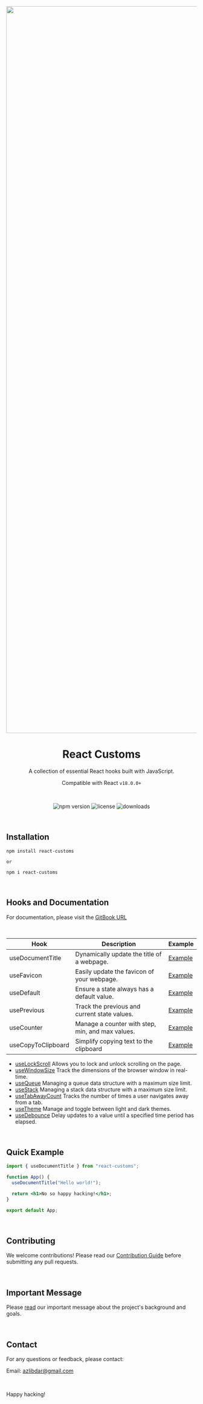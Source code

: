 <div align="center">
  <img width="1920" alt="react-customs-banner" src="https://github.com/azlibdar/react-customs/assets/121456353/c5d7f20f-0482-463b-a39b-62a47c6c5206">

# React Customs

A collection of essential React hooks built with JavaScript.

Compatible with React `v18.0.0+`

<br>

![npm version](https://img.shields.io/npm/v/react-customs.svg)
![license](https://img.shields.io/npm/l/react-customs)
![downloads](https://img.shields.io/npm/dm/react-customs)

</div>

<br>

## Installation

```shell
npm install react-customs

or

npm i react-customs
```

<br>

## Hooks and Documentation

For documentation, please visit the [GitBook URL](https://azlibdar.gitbook.io/react-customs)

<br>

| Hook               | Description                                      | Example                                             |
| ------------------ | ------------------------------------------------ | --------------------------------------------------- |
| useDocumentTitle   | Dynamically update the title of a webpage.       | [Example](https://use-document-title.pages.dev/)    |
| useFavicon         | Easily update the favicon of your webpage.       | [Example](https://use-favicon.pages.dev/)           |
| useDefault         | Ensure a state always has a default value.       | [Example](https://use-default.pages.dev/)           |
| usePrevious        | Track the previous and current state values.     | [Example](https://use-previous.pages.dev/)          |
| useCounter         | Manage a counter with step, min, and max values. | [Example](https://use-counter.pages.dev/)           |
| useCopyToClipboard | Simplify copying text to the clipboard           | [Example](https://use-copy-to-clipboard.pages.dev/) |

- [useLockScroll](docs/useLockScroll.md) Allows you to lock and unlock scrolling on the page.
- [useWindowSize](docs/useWindowSize.md) Track the dimensions of the browser window in real-time.
- [useQueue](docs/useQueue.md) Managing a queue data structure with a maximum size limit.
- [useStack](docs/useStack.md) Managing a stack data structure with a maximum size limit.
- [useTabAwayCount](docs/useTabAwayCount.md) Tracks the number of times a user navigates away from a tab.
- [useTheme](docs/useTheme.md) Manage and toggle between light and dark themes.
- [useDebounce](docs/useDebounce.md) Delay updates to a value until a specified time period has elapsed.

<!-- use this url to link documentaion to a hook (usehookname) all in lowercase -->
<!-- https://azlibdar.gitbook.io/react-customs/usehook -->

<br>

## Quick Example

```jsx
import { useDocumentTitle } from "react-customs";

function App() {
  useDocumentTitle("Hello world!");

  return <h1>No so happy hacking!</h1>;
}

export default App;
```

<br>

## Contributing

We welcome contributions! Please read our [Contribution Guide](CONTRIBUTING.md) before submitting any pull requests.

<br>

## Important Message

Please [read](MESSAGE.md) our important message about the project's background and goals.

<br>

## Contact

For any questions or feedback, please contact:

Email: azlibdar@gmail.com

<br>

Happy hacking!
